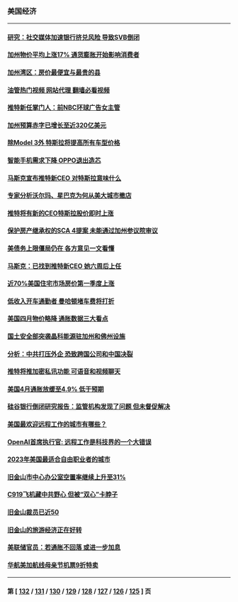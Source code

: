 ### 美国经济
---
#### [研究：社交媒体加速银行挤兑风险 导致SVB倒闭](../../pages/ncid1078158/n13995822.md?05140045) 
#### [加州物价平均上涨17% 通货膨胀开始影响消费者](../../pages/ncid1078158/n13995509.md?05140045) 
#### [加州湾区：房价最便宜与最贵的县](../../pages/ncid1078158/n13995500.md?05140045) 
#### [油管热门视频 网站代理 翻墙必看视频](http://138.2.39.72:81/youtube.html?epic-marker?05140045)
#### [推特新任掌门人：前NBC环球广告女主管](../../pages/ncid1078158/n13995496.md?05140045) 
#### [加州预算赤字已增长至近320亿美元](../../pages/ncid1078158/n13995327.md?05140045) 
#### [除Model 3外 特斯拉将提高所有车型价格](../../pages/ncid1078158/n13994995.md?05140045) 
#### [智能手机需求下降 OPPO退出造芯](../../pages/ncid1078158/n13994948.md?05140045) 
#### [马斯克宣布推特新CEO 对特斯拉意味什么](../../pages/ncid1078158/n13994943.md?05140045) 
#### [专家分析沃尔玛、星巴克为何从美大城市撤店](../../pages/ncid1078158/n13994970.md?05140045) 
#### [推特将有新的CEO特斯拉股价即时上涨](../../pages/ncid1078158/n13994623.md?05140045) 
#### [保护房产继承权的SCA 4提案 未能通过加州参议院审议](../../pages/ncid1078158/n13994612.md?05140045) 
#### [美债务上限僵局仍在 各方意见一文看懂](../../pages/ncid1078158/n13994151.md?05140045) 
#### [马斯克：已找到推特新CEO 她六周后上任](../../pages/ncid1078158/n13994265.md?05140045) 
#### [近70%美国住宅市场房价第一季度上涨](../../pages/ncid1078158/n13994218.md?05140045) 
#### [低收入开车通勤者 曼哈顿堵车费将打折](../../pages/ncid1078158/n13993558.md?05140045) 
#### [美国四月物价略降 通胀数据三大看点](../../pages/ncid1078158/n13993282.md?05140045) 
#### [国土安全部突袭晶科能源驻加州和佛州设施](../../pages/ncid1078158/n13993270.md?05140045) 
#### [分析：中共打压外企 恐致跨国公司和中国决裂](../../pages/ncid1078158/n13993252.md?05140045) 
#### [推特将推加密私讯功能 可语音和视频聊天](../../pages/ncid1078158/n13993143.md?05140045) 
#### [美国4月通胀放缓至4.9% 低于预期](../../pages/ncid1078158/n13993142.md?05140045) 
#### [硅谷银行倒闭研究报告：监管机构发现了问题 但未督促解决](../../pages/ncid1078158/n13992898.md?05140045) 
#### [美国最欢迎远程工作的城市有哪些？](../../pages/ncid1078158/n13992864.md?05140045) 
#### [OpenAI首席执行官: 远程工作是科技界的一个大错误](../../pages/ncid1078158/n13992858.md?05140045) 
#### [2023年美国最适合自由职业者的城市](../../pages/ncid1078158/n13992856.md?05140045) 
#### [旧金山市中心办公室空置率继续上升至31%](../../pages/ncid1078158/n13992854.md?05140045) 
#### [C919飞机藏中共野心 但被“双心”卡脖子](../../pages/ncid1078158/n13991824.md?05140045) 
#### [旧金山裁员已近50](../../pages/ncid1078158/n13992793.md?05140045) 
#### [旧金山的旅游经济正在好转](../../pages/ncid1078158/n13992741.md?05140045) 
#### [美联储官员：若通胀不回落 或进一步加息](../../pages/ncid1078158/n13992597.md?05140045) 
#### [华航美加航线母亲节机票9折特卖](../../pages/ncid1078158/n13992686.md?05140045) 

---
#### 第 [ [132](./132.md?05140045) / [131](./131.md?05140045) / [130](./130.md?05140045) / [129](./129.md?05140045) / [128](./128.md?05140045) / [127](./127.md?05140045) / [126](./126.md?05140045) / [125](./125.md?05140045) ] 页
